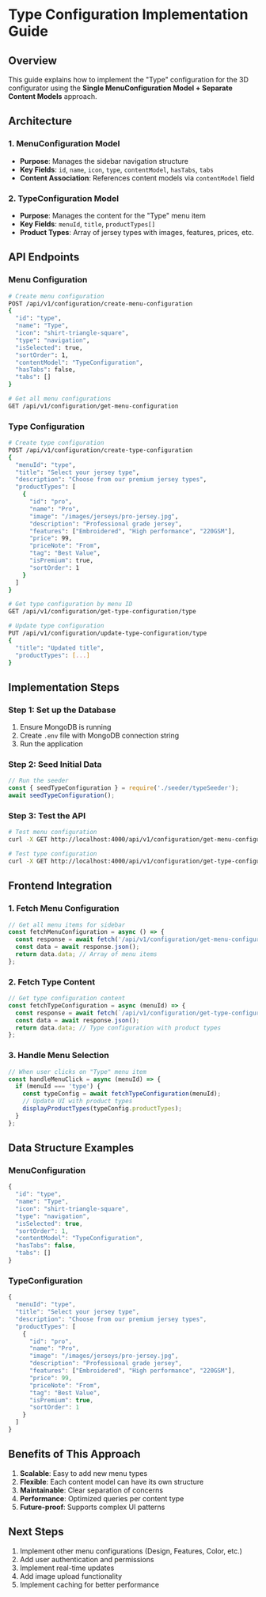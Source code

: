 # Type Configuration Implementation Guide

## Overview
This guide explains how to implement the "Type" configuration for the 3D configurator using the **Single MenuConfiguration Model + Separate Content Models** approach.

## Architecture

### 1. MenuConfiguration Model
- **Purpose**: Manages the sidebar navigation structure
- **Key Fields**: `id`, `name`, `icon`, `type`, `contentModel`, `hasTabs`, `tabs`
- **Content Association**: References content models via `contentModel` field

### 2. TypeConfiguration Model
- **Purpose**: Manages the content for the "Type" menu item
- **Key Fields**: `menuId`, `title`, `productTypes[]`
- **Product Types**: Array of jersey types with images, features, prices, etc.

## API Endpoints

### Menu Configuration
```bash
# Create menu configuration
POST /api/v1/configuration/create-menu-configuration
{
  "id": "type",
  "name": "Type",
  "icon": "shirt-triangle-square",
  "type": "navigation",
  "isSelected": true,
  "sortOrder": 1,
  "contentModel": "TypeConfiguration",
  "hasTabs": false,
  "tabs": []
}

# Get all menu configurations
GET /api/v1/configuration/get-menu-configuration
```

### Type Configuration
```bash
# Create type configuration
POST /api/v1/configuration/create-type-configuration
{
  "menuId": "type",
  "title": "Select your jersey type",
  "description": "Choose from our premium jersey types",
  "productTypes": [
    {
      "id": "pro",
      "name": "Pro",
      "image": "/images/jerseys/pro-jersey.jpg",
      "description": "Professional grade jersey",
      "features": ["Embroidered", "High performance", "220GSM"],
      "price": 99,
      "priceNote": "From",
      "tag": "Best Value",
      "isPremium": true,
      "sortOrder": 1
    }
  ]
}

# Get type configuration by menu ID
GET /api/v1/configuration/get-type-configuration/type

# Update type configuration
PUT /api/v1/configuration/update-type-configuration/type
{
  "title": "Updated title",
  "productTypes": [...]
}
```

## Implementation Steps

### Step 1: Set up the Database
1. Ensure MongoDB is running
2. Create `.env` file with MongoDB connection string
3. Run the application

### Step 2: Seed Initial Data
```javascript
// Run the seeder
const { seedTypeConfiguration } = require('./seeder/typeSeeder');
await seedTypeConfiguration();
```

### Step 3: Test the API
```bash
# Test menu configuration
curl -X GET http://localhost:4000/api/v1/configuration/get-menu-configuration

# Test type configuration
curl -X GET http://localhost:4000/api/v1/configuration/get-type-configuration/type
```

## Frontend Integration

### 1. Fetch Menu Configuration
```javascript
// Get all menu items for sidebar
const fetchMenuConfiguration = async () => {
  const response = await fetch('/api/v1/configuration/get-menu-configuration');
  const data = await response.json();
  return data.data; // Array of menu items
};
```

### 2. Fetch Type Content
```javascript
// Get type configuration content
const fetchTypeConfiguration = async (menuId) => {
  const response = await fetch(`/api/v1/configuration/get-type-configuration/${menuId}`);
  const data = await response.json();
  return data.data; // Type configuration with product types
};
```

### 3. Handle Menu Selection
```javascript
// When user clicks on "Type" menu item
const handleMenuClick = async (menuId) => {
  if (menuId === 'type') {
    const typeConfig = await fetchTypeConfiguration(menuId);
    // Update UI with product types
    displayProductTypes(typeConfig.productTypes);
  }
};
```

## Data Structure Examples

### MenuConfiguration
```javascript
{
  "id": "type",
  "name": "Type",
  "icon": "shirt-triangle-square",
  "type": "navigation",
  "isSelected": true,
  "sortOrder": 1,
  "contentModel": "TypeConfiguration",
  "hasTabs": false,
  "tabs": []
}
```

### TypeConfiguration
```javascript
{
  "menuId": "type",
  "title": "Select your jersey type",
  "description": "Choose from our premium jersey types",
  "productTypes": [
    {
      "id": "pro",
      "name": "Pro",
      "image": "/images/jerseys/pro-jersey.jpg",
      "description": "Professional grade jersey",
      "features": ["Embroidered", "High performance", "220GSM"],
      "price": 99,
      "priceNote": "From",
      "tag": "Best Value",
      "isPremium": true,
      "sortOrder": 1
    }
  ]
}
```

## Benefits of This Approach

1. **Scalable**: Easy to add new menu types
2. **Flexible**: Each content model can have its own structure
3. **Maintainable**: Clear separation of concerns
4. **Performance**: Optimized queries per content type
5. **Future-proof**: Supports complex UI patterns

## Next Steps

1. Implement other menu configurations (Design, Features, Color, etc.)
2. Add user authentication and permissions
3. Implement real-time updates
4. Add image upload functionality
5. Implement caching for better performance 